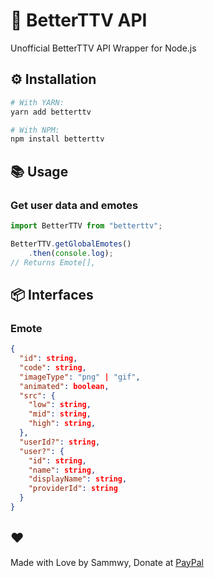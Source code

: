 # 💬 BetterTTV API

Unofficial BetterTTV API Wrapper for Node.js

## ⚙️ Installation

```bash
# With YARN:
yarn add betterttv

# With NPM:
npm install betterttv
```

## 📚 Usage

### Get user data and emotes

```typescript
import BetterTTV from "betterttv";

BetterTTV.getGlobalEmotes()
    .then(console.log);
// Returns Emote[],
```

## 📦 Interfaces

### Emote

```json
{
  "id": string,
  "code": string,
  "imageType": "png" | "gif",
  "animated": boolean,
  "src": {
    "low": string,
    "mid": string,
    "high": string,
  },
  "userId?": string,
  "user?": {
    "id": string,
    "name": string,
    "displayName": string,
    "providerId": string
  }
}
```

## ❤️

Made with Love by Sammwy, Donate at [PayPal](https://paypal.me/sammwy)
